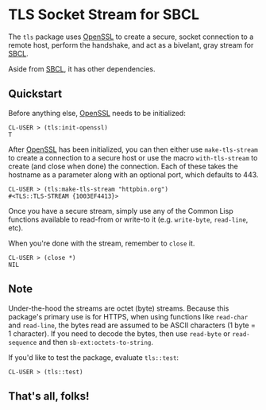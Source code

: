 # TLS Socket Stream for SBCL

The `tls` package uses [OpenSSL][openssl] to create a secure, socket connection to a remote host, perform the handshake, and act as a bivelant, gray stream for [SBCL][sbcl].

Aside from [SBCL][sbcl], it has other dependencies.

## Quickstart

Before anything else, [OpenSSL][openssl] needs to be initialized:

    CL-USER > (tls:init-openssl)
    T

After [OpenSSL][openssl] has been initialized, you can then either use `make-tls-stream` to create a connection to a secure host or use the macro `with-tls-stream` to create (and close when done) the connection. Each of these takes the hostname as a parameter along with an optional port, which defaults to 443.

    CL-USER > (tls:make-tls-stream "httpbin.org")
    #<TLS::TLS-STREAM {1003EF4413}>

Once you have a secure stream, simply use any of the Common Lisp functions available to read-from or write-to it (e.g. `write-byte`, `read-line`, etc).

When you're done with the stream, remember to `close` it.

    CL-USER > (close *)
    NIL

## Note

Under-the-hood the streams are octet (byte) streams. Because this package's primary use is for HTTPS, when using functions like `read-char` and `read-line`, the bytes read are assumed to be ASCII characters (1 byte = 1 character). If you need to decode the bytes, then use `read-byte` or `read-sequence` and then `sb-ext:octets-to-string`.

If you'd like to test the package, evaluate `tls::test`:

    CL-USER > (tls::test)


## That's all, folks!

[openssl]: https://www.openssl.org/
[sbcl]: http://sbcl.org/
